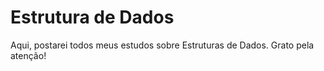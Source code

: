 # Estrutura de Dados

Aqui, postarei todos meus estudos sobre Estruturas de Dados. Grato pela atenção!
